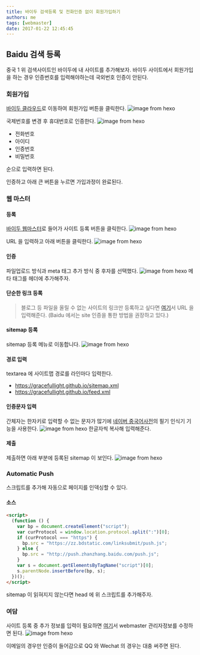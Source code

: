 ```yaml
---
title: 바이두 검색등록 및 전화인증 없이 회원가입하기
authors: me
tags: [webmaster]
date: 2017-01-22 12:45:45
---
```


## Baidu 검색 등록

중국 1 위 검색사이트인 바이두에 내 사이트를 추가해보자.
바이두 사이트에서 회원가입을 하는 경우 인증번호를 입력해야하는데 국외번호 인증이 안된다.

### 회원가입

[바이두 클라우드](http://pan.baidu.com/)로 이동하여 회원가입 버튼을 클릭한다.
![image from hexo](https://i.imgur.com/HByclGb.png)

국제번호를 변경 후 휴대번호로 인증한다.
![image from hexo](https://i.imgur.com/cGyjl7h.png)

- 전화번호
- 아이디
- 인증번호
- 비밀번호

순으로 입력하면 된다.

인증하고 아래 큰 버튼을 누르면 가입과정이 완료된다.

### 웹 마스터

#### 등록

[바이두 웹마스터](http://zhanzhang.baidu.com/site/index)로 들어가 사이트 등록 버튼을 클릭한다.
![image from hexo](https://i.imgur.com/GkbwtRs.png)

URL 을 입력하고 아래 버튼을 클릭한다.
![image from hexo](https://i.imgur.com/jhhDcWn.png)

#### 인증

파일업로드 방식과 meta 태그 추가 방식 중 후자를 선택했다.
![image from hexo](https://i.imgur.com/TXAA241.png)
메타 태그를 헤더에 추가해주자.

#### 단순한 링크 등록

> 블로그 등 파일을 올릴 수 없는 사이트의 링크만 등록하고 싶다면 [여기](http://zhanzhang.baidu.com/linksubmit/url)서 URL 을 입력해준다.
> (Baidu 에서는 site 인증을 통한 방법을 권장하고 있다.)

#### sitemap 등록

sitemap 등록 메뉴로 이동합니다.
![image from hexo](https://i.imgur.com/LF9htPD.png)

#### 경로 입력

textarea 에 사이트맵 경로를 라인마다 입력한다.

- <https://gracefullight.github.io/sitemap.xml>
- <https://gracefullight.github.io/feed.xml>

#### 인증문자 입력

간체자는 한자키로 입력할 수 없는 문자가 많기에 [네이버 중국어사전](http://cndic.naver.com/)의 필기 인식기 기능을 사용한다.
![image from hexo](https://i.imgur.com/cf3aOU2.png)
한글자씩 복사해 입력해준다.

#### 제출

제출하면 아래 부분에 등록된 sitemap 이 보인다.
![image from hexo](https://i.imgur.com/gxsGTEX.png)

### Automatic Push

스크립트를 추가해 자동으로 페이지를 인덱싱할 수 있다.

#### 소스

```html
<script>
  (function () {
    var bp = document.createElement("script");
    var curProtocol = window.location.protocol.split(":")[0];
    if (curProtocol === "https") {
      bp.src = "https://zz.bdstatic.com/linksubmit/push.js";
    } else {
      bp.src = "http://push.zhanzhang.baidu.com/push.js";
    }
    var s = document.getElementsByTagName("script")[0];
    s.parentNode.insertBefore(bp, s);
  })();
</script>
```

sitemap 이 읽혀지지 않는다면 head 에 위 스크립트를 추가해주자.

### 여담

사이트 등록 중 추가 정보를 입력이 필요하면 [여기](https://zhanzhang.baidu.com/usercfg/editaccount)서 webmaster 관리자정보를 수정하면 된다.
![image from hexo](https://i.imgur.com/UB2UyEy.png)

이메일의 경우만 인증이 들어감으로 QQ 와 Wechat 의 경우는 대충 써주면 된다.
